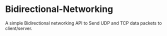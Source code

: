 # Bidirectional-Networking
A simple Bidirectional networking API to Send UDP and TCP data packets to client/server.
